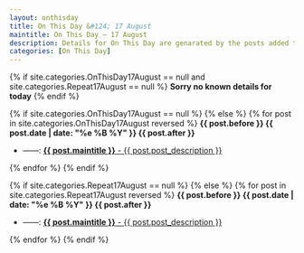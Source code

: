 ```yaml
---
layout: onthisday
title: On This Day &#124; 17 August
maintitle: On This Day — 17 August
description: Details for On This Day are genarated by the posts added to the website so the content is subject to changes/updates over time.
categories: [On This Day]
---
```


{% if site.categories.OnThisDay17August == null and site.categories.Repeat17August == null %}
<strong>Sorry no known details for today</strong>
{% endif %}

{% if site.categories.OnThisDay17August == null %}
{% else %}
{% for post in site.categories.OnThisDay17August reversed %}
<strong>{{ post.before }} {{ post.date | date: "%e %B %Y" }} {{ post.after }}</strong>
<ul>
<li> ——: <a href="{{ post.url }}"><strong>{{ post.maintitle }}</strong> - {{ post.post_description }}</a></li>
</ul>
{% endfor %}
{% endif %}

{% if site.categories.Repeat17August == null %}
{% else %}
{% for post in site.categories.Repeat17August reversed %}
<strong>{{ post.before }} {{ post.date | date: "%e %B %Y" }} {{ post.after }}</strong>
<ul>
<li> ——: <a href="{{ post.url }}"><strong>{{ post.maintitle }}</strong> - {{ post.post_description }}</a></li>
</ul>
{% endfor %}
{% endif %}
